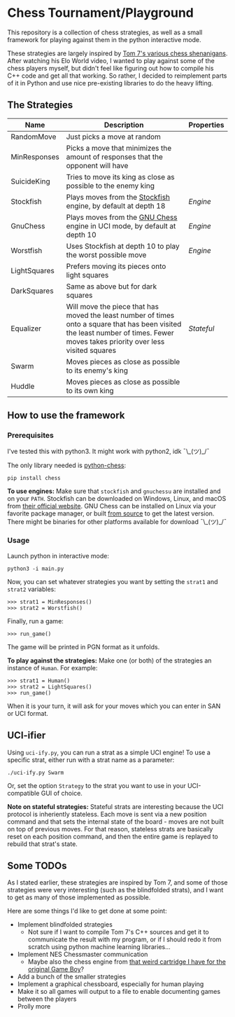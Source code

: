 # Chess Tournament/Playground

This repository is a collection of chess strategies, as well as a small framework for playing against them in the python interactive mode.

These strategies are largely inspired by [Tom 7's various chess shenanigans](tom7.org/chess). After watching his Elo World video, I wanted to play against some of the chess players myself, but didn't feel like figuring out how to compile his C++ code and get all that working. So rather, I decided to reimplement parts of it in Python and use nice pre-existing libraries to do the heavy lifting.

## The Strategies

Name | Description | Properties
--- | --- | ---
RandomMove | Just picks a move at random
MinResponses | Picks a move that minimizes the amount of responses that the opponent will have
SuicideKing | Tries to move its king as close as possible to the enemy king
Stockfish | Plays moves from the [Stockfish](https://stockfishchess.org/) engine, by default at depth 18 | *Engine*
GnuChess | Plays moves from the [GNU Chess](https://www.gnu.org/software/chess/) engine in UCI mode, by default at depth 10 | *Engine*
Worstfish | Uses Stockfish at depth 10 to play the worst possible move | *Engine*
LightSquares | Prefers moving its pieces onto light squares
DarkSquares | Same as above but for dark squares
Equalizer | Will move the piece that has moved the least number of times onto a square that has been visited the least number of times. Fewer moves takes priority over less visited squares | *Stateful*
Swarm | Moves pieces as close as possible to its enemy's king
Huddle | Moves pieces as close as possible to its own king

## How to use the framework

### Prerequisites

I've tested this with python3. It might work with python2, idk ¯\\\_(ツ)\_/¯

The only library needed is [python-chess](https://python-chess.readthedocs.io/en/latest/index.html):
```
pip install chess
```

**To use engines:** Make sure that `stockfish` and `gnuchessu` are installed and on your `PATH`. Stockfish can be downloaded on Windows, Linux, and macOS from [their official website](https://stockfishchess.org/). GNU Chess can be installed on Linux via your favorite package manager, or built [from source](https://ftp.gnu.org/gnu/chess/) to get the latest version. There might be binaries for other platforms available for download ¯\\\_(ツ)\_/¯

### Usage

Launch python in interactive mode:

```
python3 -i main.py
```

Now, you can set whatever strategies you want by setting the `strat1` and `strat2` variables:

```
>>> strat1 = MinResponses()
>>> strat2 = Worstfish()
```

Finally, run a game:

```
>>> run_game()
```

The game will be printed in PGN format as it unfolds.

**To play against the strategies:** Make one (or both) of the strategies an instance of `Human`. For example:

```
>>> strat1 = Human()
>>> strat2 = LightSquares()
>>> run_game()
```

When it is your turn, it will ask for your moves which you can enter in SAN or UCI format.

## UCI-ifier

Using `uci-ify.py`, you can run a strat as a simple UCI engine! To use a specific strat, either run with a strat name as a parameter:

```
./uci-ify.py Swarm
```

Or, set the option `Strategy` to the strat you want to use in your UCI-compatible GUI of choice.

**Note on stateful strategies:** Stateful strats are interesting because the UCI protocol is inheriently stateless. Each move is sent via a new position command and that sets the internal state of the board - moves are not built on top of previous moves. For that reason, stateless strats are basically reset on each position command, and then the entire game is replayed to rebuild that strat's state.

## Some TODOs

As I stated earlier, these strategies are inspired by Tom 7, and some of those strategies were very interesting (such as the blindfolded strats), and I want to get as many of those implemented as possible.

Here are some things I'd like to get done at some point:

* Implement blindfolded strategies
	* Not sure if I want to compile Tom 7's C++ sources and get it to communicate the result with my program, or if I should redo it from scratch using python machine learning libraries...
* Implement NES Chessmaster communication
	* Maybe also the chess engine from [that weird cartridge I have for the original Game Boy](https://gamefaqs.gamespot.com/gameboy/569621-4-in-1-fun-pak)?
* Add a bunch of the smaller strategies
* Implement a graphical chessboard, especially for human playing
* Make it so all games will output to a file to enable documenting games between the players
* Prolly more
